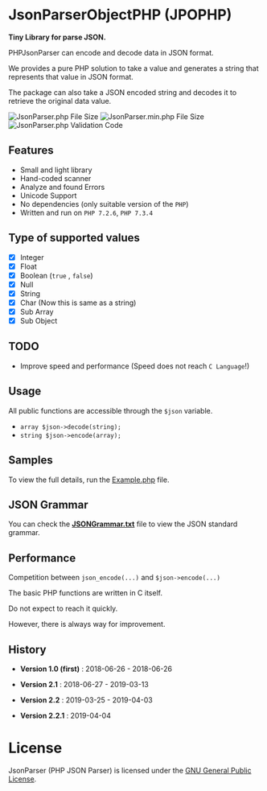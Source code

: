 # JsonParserObjectPHP (JPOPHP)

**Tiny Library for parse JSON.**

PHPJsonParser can encode and decode data in JSON format.

We provides a pure PHP solution to take a value and generates a string that represents that value in JSON format.

The package can also take a JSON encoded string and decodes it to retrieve the original data value.

![JsonParser.php File Size](https://img.shields.io/badge/Library%20Size-26.0%20KB-blue.svg)
![JsonParser.min.php File Size](https://img.shields.io/badge/Compressed%20Size-10.3%20KB-blue.svg)
![JsonParser.php Validation Code](https://img.shields.io/badge/Validation%20Code-No%20Error-green.svg)

## Features

- Small and light library
- Hand-coded scanner
- Analyze and found Errors
- Unicode Support
- No dependencies (only suitable version of the `PHP`)
- Written and run on `PHP 7.2.6`, `PHP 7.3.4`

## Type of supported values
  
- [x] Integer
- [x] Float
- [x] Boolean (`true` , `false`)
- [x] Null
- [x] String
- [x] Char (Now this is same as a string)
- [x] Sub Array
- [x] Sub Object

## TODO

- Improve speed and performance (Speed does not reach `C Language`!)
  
## Usage

All public functions are accessible through the `$json` variable.

- `array $json->decode(string);`
- `string $json->encode(array);`

## Samples

To view the full details, run the [Example.php](https://github.com/BaseMax/JsonParser/blob/master/Example.php) file.

## JSON Grammar

You can check the **[JSONGrammar.txt](https://github.com/BaseMax/JsonParser/blob/master/JSONGrammar.txt)** file to view the JSON standard grammar.


## Performance

Competition between `json_encode(...)` and `$json->encode(...)`


The basic PHP functions are written in C itself.

Do not expect to reach it quickly.

However, there is always way for improvement.


## History

- **Version 1.0 (first)** :
2018-06-26 - 2018-06-26

- **Version 2.1** :
2018-06-27 - 2019-03-13

- **Version 2.2** :
2019-03-25 - 2019-04-03

- **Version 2.2.1** :
2019-04-04


# License

JsonParser (PHP JSON Parser) is licensed under the [GNU General Public License](https://github.com/BaseMax/JsonParser/blob/master/LICENSE).
